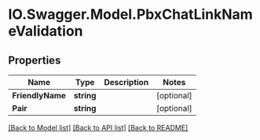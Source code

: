 # IO.Swagger.Model.PbxChatLinkNameValidation
## Properties

Name | Type | Description | Notes
------------ | ------------- | ------------- | -------------
**FriendlyName** | **string** |  | [optional] 
**Pair** | **string** |  | [optional] 

[[Back to Model list]](../README.md#documentation-for-models) [[Back to API list]](../README.md#documentation-for-api-endpoints) [[Back to README]](../README.md)

